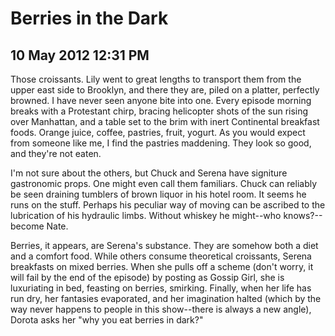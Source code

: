 # Berries in the Dark
## 10 May 2012 12:31 PM





Those croissants. Lily went to great lengths to transport them from the upper east side to Brooklyn, and there they are, piled on a platter, perfectly browned. I have never seen anyone bite into one. Every episode morning breaks with a Protestant chirp, bracing helicopter shots of the sun rising over Manhattan, and a table set to the brim with inert Continental breakfast foods. Orange juice, coffee, pastries, fruit, yogurt. As you would expect from someone like me, I find the pastries maddening. They look so good, and they're not eaten.

I'm not sure about the others, but Chuck and Serena have signiture gastronomic props. One might even call them familiars. Chuck can reliably be seen draining tumblers of brown liquor in his hotel room. It seems he runs on the stuff. Perhaps his peculiar way of moving can be ascribed to the lubrication of his hydraulic limbs. Without whiskey he might--who knows?--become Nate.

Berries, it appears, are Serena's substance. They are somehow both a diet and a comfort food. While others consume theoretical croissants, Serena breakfasts on mixed berries. When she pulls off a scheme (don't worry, it will fail by the end of the episode) by posting as Gossip Girl, she is luxuriating in bed, feasting on berries, smirking. Finally, when her life has run dry, her fantasies evaporated, and her imagination halted (which by the way never happens to people in this show--there is always a new angle), Dorota asks her "why you eat berries in dark?"
